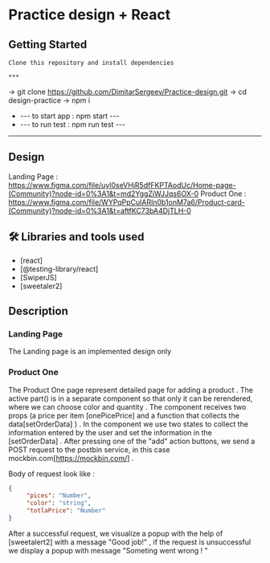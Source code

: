 # Practice design + React 



 ## Getting Started 
    
    Clone this repository and install dependencies

    ***

 -> git clone  https://github.com/DimitarSergeev/Practice-design.git
 -> cd design-practice
 -> npm i 

-  --- to start app : npm start --- 
-  --- to run test : npm run test --- 

***
## Design
Landing Page : https://www.figma.com/file/uyl0seVHjR5dfFKPTAodUc/Home-page-(Community)?node-id=0%3A1&t=md2YggZiWJJqs6OX-0
Product One : https://www.figma.com/file/WYPqPpCulARIn0b1onM7a6/Product-card-(Community)?node-id=0%3A1&t=aftfKC73bA4DjTLH-0

## 🛠 Libraries and tools used

- [react]
- [@testing-library/react]
- [SwiperJS]
- [sweetaler2]


 ## Description  

 ### Landing Page 

 The Landing page is an implemented design only 

 ### Product One

The Product One page represent detailed page for adding a product . 
The active part(<OrderInfo/>) is in a separate component so that only it can be rerendered, where we can choose color and quantity . The component receives two props (a price per item [onePicePrice] and a function that collects the data[setOrderData] ) . In the component we use two states to collect the information entered by the user and set the information in the [setOrderData] . After pressing one of the "add" action buttons, we send a POST request to the postbin service, in this case mockbin.com[https://mockbin.com/] . 

Body of request look like : 
```json
{
     "pices": "Number",
     "color": "string",
     "totlaPrice": "Number"
}
```

After a successful request, we visualize a popup with the help of [sweetalert2] with a message "Good job!" , if the request is unsuccessful we display a popup with message "Someting went wrong ! "



